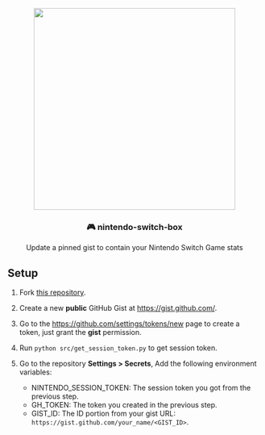 <p align="center">
  <a href="https://gist.github.com/Swilder-M/4aa566c004d4baac8561a36ae02bc2ea"><img width="400" src="https://raw.githubusercontent.com/Swilder-M/nintendo-switch-box/master/assets/pinned.png"></a>
  <h3 align="center">🎮 nintendo-switch-box</h3>
  <p align="center">Update a pinned gist to contain your Nintendo Switch Game stats</p>
</p>

## Setup
1. Fork [this repository](https://github.com/Swilder-M/nintendo-switch-box).

2. Create a new **public** GitHub Gist at <https://gist.github.com/>.

3. Go to the <https://github.com/settings/tokens/new> page to create a token, just grant the **gist** permission.

4. Run `python src/get_session_token.py` to get session token.

5. Go to the repository **Settings > Secrets**, Add the following environment variables:
   - NINTENDO_SESSION_TOKEN: The session token you got from the previous step.
   - GH_TOKEN: The token you created in the previous step.
   - GIST_ID: The ID portion from your gist URL: `https://gist.github.com/your_name/<GIST_ID>`.
